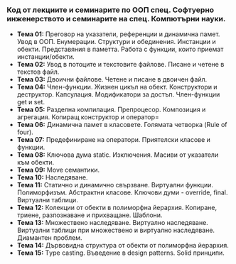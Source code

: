 ### Код от лекциите и семинарите по ООП спец. Софтуерно инженерството и семинарите на спец. Компютърни науки.

- **Тема 01:** Преговор на указатели, референции и динамична памет. Увод в ООП. Енумерации. Структури и обединения. Инстанции и обекти. Представяния в паметта. Работа с функции, които приемат инстанции/обекти.
- **Тема 02:** Увод в потоците и текстовите файлове. Писане и четене в текстов файл.
- **Тема 03:** Двоични файлове. Четене и писане в двоичен файл.
- **Тема 04:** Член-функции. Жизнен цикъл на обект. Конструктори и деструктор. Капсулация. Модификатори за достъп. Член-функции get и set.
- **Тема 05:** Разделна компилация. Препроцесор. Композиция и агрегация. Копиращ конструктор и оператор=
- **Тема 06:** Динамична памет в класовете. Голямата четворка (Rule of four).
- **Тема 07:** Предефиниране на оператори. Приятелски класове и функции.
- **Тема 08:** Ключова дума static. Изключения. Масиви от указатели към обекти.
- **Тема 09:** Move семантики. 
- **Тема 10:** Наследяване.
- **Тема 11:** Статично и динамично свързване. Виртуални функции. Полиморфизъм. Абстрактни класове. Ключови думи - override, final. Виртуални таблици.
- **Тема 12:** Колекции от обекти в полиморфна йерархия. Копиране, триене, разпознаване и прихващане. Шаблони.
- **Тема 13:** Множествено наследяване. Виртуално наследяване. Виртуални таблици при множествено и виртуално наследяване. Диамантен проблем.
- **Тема 14:** Дървовидна структура от обекти от полиморфна йерархия.
- **Тема 15:** Тype casting. Въведение в design patterns. Solid принципи.

